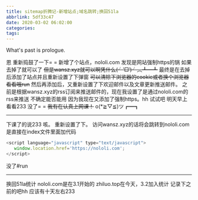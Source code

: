 ```yaml
---
title: sitemap折腾记-新增站点;域名跳转;换回51la
abbrlink: 5df33c47
date: 2020-03-02 06:02:00
categories:
tags:
---
```

What's past is prologue.

<!--more-->

恩
重新捣鼓了一下= =
新增了个站点，nololi.com
发现是网站强制https的锅
如果去掉了就可以了
~~但是wansz.xyz就可以啊凭什么(╯‵□′)╯︵┻━┻~~
最终是在去掉后添加了站点并且重新设置了下弹窗
~~可以清除下浏览器的cookie或者换个浏览器看看哦run~~
然后再添加后，又重新设置了下欢迎邮件以及文章更新推送邮件。
之前是根据wansz.xyz的rss订阅来推送邮件的，现在我设置了是通过nololi.com的rss来推送
不确定能否能用
因为我现在又添加了强制https。hh
试试吧
明天早上看看233
没了= =
~~我有在认真上网课！~~
o(*≧▽≦)ツ┏━┓


----------
下课了的说233
咳。
重新设置了下。
访问wansz.xyz的话将会跳转到nololi.com
是直接在index文件里面加代码
```javascript
<script language="javascript" type="text/javascript">
   window.location.href='https://nololi.com';
</script>
```
没了#run


----------
换回51la统计
nololi.com是在3.1开始的
zhiluo.top在今天，3.2加入统计
记录下之前的吧hh
应该有十天左右233

